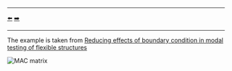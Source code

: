 ***
[⬅️](../025/README.md "Previous example")
[➡️](../027/README.md "Next example")
***

The example is taken from [Reducing effects of boundary condition in modal testing of flexible structures](https://doi.org/10.1007/s12206-023-1208-9)

![MAC matrix](mac_01.png "Modal correlation between initial and modified system")

